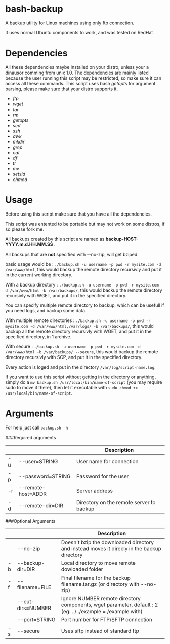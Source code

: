 # bash-backup
A backup utility for Linux machines using only ftp connection.

It uses normal Ubuntu components to work, and was tested on RedHat

Dependencies
===================================
All these dependencies maybe installed on your distro, unless your a dinausor comming from unix 1.0.
The dependencies are mainly listed because the user running this script may be restricted, so make sure it can access all these commands.
This script uses bash *getopts* for argument parsing, please make sure that your distro supports it.
* *ftp*
* *wget*
* *tar*
* *rm*
* *getopts*
* *sed*
* *ssh*
* *awk*
* *mkdir*
* *grep*
* *cat*
* *df*
* *tr*
* *mv*
* *setsid*
* *chmod*

Usage
====================================
Before using this script make sure that you have all the dependencies.

This script was entented to be portable but may not work on some distros, if so please fork me.

All backups created by this script are named as **backup-HOST-YYYY.m.d.HH.MM.SS** .

All backups that are **not** specified with --no-zip, will get bziped.

basic usage would be : `./backup.sh -u username -p pwd -r mysite.com -d /var/www/html`, this would backup the remote directory recursivly and put it in the current working directory.

With a backup directory : `./backup.sh -u username -p pwd -r mysite.com -d /var/www/html -b /var/backups/`, this would backup the remote directory recursivly with WGET, and put it in the specified directory.

You can specify multiple remote directory to backup, which can be usefull if you need logs, and backup some data.

With multiple remote directories : `./backup.sh -u username -p pwd -r mysite.com -d /var/www/html,/var/logs/ -b /var/backups/`, this would backup all the remote directory recursivly with WGET, and put it in the specified directory, in 1 archive.

With secure : `./backup.sh -u username -p pwd -r mysite.com -d /var/www/html -b /var/backups/ --secure`, this would backup the remote directory recursivly with SCP, and put it in the specified directory.

Every action is loged and put in the directory `/var/log/script-name.log`.

If you want to use this script without getting in the directory or anything, simply do a `mv backup.sh /usr/local/bin/name-of-script` (you may require sudo to move it there), then let it executable with `sudo chmod +x /usr/local/bin/name-of-script`.

Arguments
===================================
For help just call `backup.sh -h`

###Required arguments

|        |                      | Description                              |
|--------|----------------------|------------------------------------------|
| -u     | --user=STRING        | User name for connection                 |
| -p     | --password=STRING    | Password for the user                    |
| -r     | --remote-host=ADDR   | Server address                           |
| -d     | --remote-dir=DIR     | Directory on the remote server to backup |

###Optional Arguments

|        |                      | Description                                                                                               |
|--------|----------------------|-----------------------------------------------------------------------------------------------------------|
|        | --no-zip             | Doesn't bzip the downloaded directory and instead moves it direcly in the backup directory                |
| -b     | --backup-dir=DIR     | Local directory to move remote dowloaded folder                                                           |
| -f     | --filename=FILE      | Final filename for the backup filename.tar.gz (or directory with --no-zip)                                |
|        | --cut-dirs=NUMBER    | Ignore NUMBER remote directory components, wget parameter, default : 2 (eg: ../../example = /example with)|
|        | --port=STRING 		| Port number for FTP/SFTP connection                                                                       |
| -s     | --secure          	| Uses sftp instead of standard ftp                                                                         |

